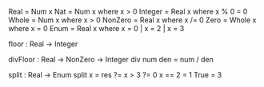 Real = Num x
Nat = Num x where x > 0
Integer = Real x where x % 0 = 0
Whole = Num x where x > 0
NonZero = Real x where x /= 0
Zero = Whole x where x = 0
Enum = Real x where x = 0 | x = 2 | x = 3

floor : Real -> Integer

divFloor : Real -> NonZero -> Integer
div num den = num / den

split : Real -> Enum
split x =
  res ?=
  x > 3 ?= 0
  x == 2 = 1
  True = 3
